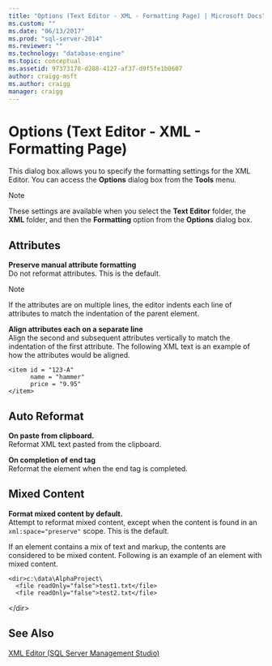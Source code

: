 ```yaml
---
title: "Options (Text Editor - XML - Formatting Page) | Microsoft Docs"
ms.custom: ""
ms.date: "06/13/2017"
ms.prod: "sql-server-2014"
ms.reviewer: ""
ms.technology: "database-engine"
ms.topic: conceptual
ms.assetid: 97373178-d288-4127-af37-d9f5fe1b8607
author: craigg-msft
ms.author: craigg
manager: craigg
---
```

# Options (Text Editor - XML - Formatting Page)

This dialog box allows you to specify the formatting settings for the XML Editor. You can access the **Options** dialog box from the **Tools** menu.  
  
> [!NOTE]  
> These settings are available when you select the **Text Editor** folder, the **XML** folder, and then the **Formatting** option from the **Options** dialog box.  
  
## Attributes  
 **Preserve manual attribute formatting**  
 Do not reformat attributes. This is the default.  
  
> [!NOTE]  
>  If the attributes are on multiple lines, the editor indents each line of attributes to match the indentation of the parent element.  
  
 **Align attributes each on a separate line**  
 Align the second and subsequent attributes vertically to match the indentation of the first attribute. The following XML text is an example of how the attributes would be aligned.  
  
```  
<item id = "123-A"  
      name = "hammer"  
      price = "9.95"  
</item>  
```  
  
## Auto Reformat  
 **On paste from clipboard.**  
 Reformat XML text pasted from the clipboard.  
  
 **On completion of end tag**  
 Reformat the element when the end tag is completed.  
  
## Mixed Content  
 **Format mixed content by default.**  
 Attempt to reformat mixed content, except when the content is found in an `xml:space="preserve"` scope. This is the default.  
  
 If an element contains a mix of text and markup, the contents are considered to be mixed content. Following is an example of an element with mixed content.  
  
```  
<dir>c:\data\AlphaProject\  
  <file readOnly="false">test1.txt</file>  
  <file readOnly="false">test2.txt</file>  
```  
  
 \</dir>  
  
## See Also  
 [XML Editor &#40;SQL Server Management Studio&#41;](../ssms/sql-server-management-studio-ssms.md)  

